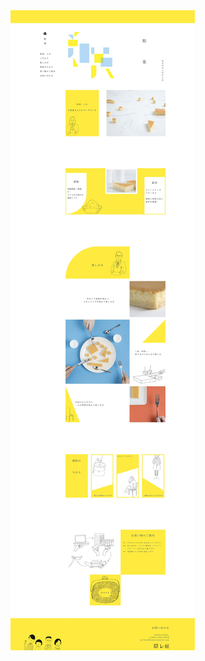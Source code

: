 <a href="https://ytakzk.github.io/kasuka/" target="_blank">
  <img src="https://github.com/ytakzk/kasuka/raw/master/image.jpg">
</a>
